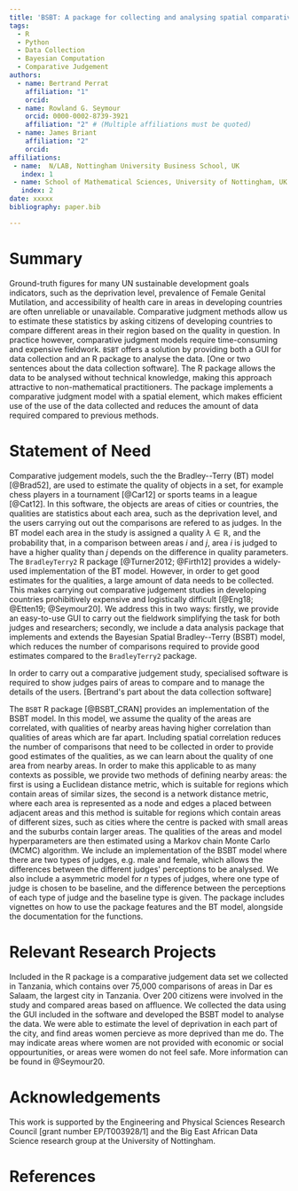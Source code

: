 ```yaml
---
title: 'BSBT: A package for collecting and analysing spatial comparative judgement data'
tags:
  - R
  - Python
  - Data Collection
  - Bayesian Computation
  - Comparative Judgement
authors:
  - name: Bertrand Perrat
    affiliation: "1"
    orcid: 
  - name: Rowland G. Seymour
    orcid: 0000-0002-8739-3921
    affiliation: "2" # (Multiple affiliations must be quoted)
  - name: James Briant
    affiliation: "2"
    orcid: 
affiliations:
 - name:  N/LAB, Nottingham University Business School, UK
   index: 1
 - name: School of Mathematical Sciences, University of Nottingham, UK
   index: 2
date: xxxxx
bibliography: paper.bib

---
```


# Summary
Ground-truth figures for many UN sustainable development goals indicators, such as the deprivation level, prevalence of Female Genital Mutilation, and accessibility of health care in areas in developing countries are often unreliable or unavailable.  Comparative judgment methods allow us to estimate these statistics by asking citizens of developing countries to compare different areas in their region based on the quality in question. In practice however, comparative judgment models require time-consuming and expensive fieldwork. `BSBT` offers a solution by providing both a GUI for data collection and an R package to analyse the data. [One or two sentences about the data collection software]. The R package allows the data to be analysed without technical knowledge, making this approach attractive to non-mathematical practitioners. The package implements a comparative judgment model with a spatial element, which makes efficient use of the use of the data collected and reduces the amount of data required compared to previous methods. 

# Statement of Need
Comparative judgement models, such the the Bradley--Terry (BT) model [@Brad52], are used to estimate the quality of objects in a set, for example chess players in a tournament [@Car12] or sports teams in a league [@Cat12]. In this software, the objects are areas of cities or countries, the qualities are statistics about each area, such as the deprivation level, and the users carrying out out the comparisons are refered to as judges. In the BT model each area in the study is assigned a quality $\lambda \in \mathbb{R}$, and the probability that, in a comparison between areas $i$ and $j$, area $i$ is judged to have a higher quality than $j$ depends on the difference in quality parameters. The `BradleyTerry2` R package [@Turner2012; @Firth12] provides a widely-used implementation of the BT model. However, in order to get good estimates for the qualities, a large amount of data needs to be collected. This makes carrying out comparative judgement studies in developing countries prohibitively expensive and logistically difficult [@Eng18; @Etten19; @Seymour20]. We address this in two ways: firstly, we provide an easy-to-use GUI to carry out the fieldwork simplifying the task for both judges and researchers; secondly, we include a data analysis package that implements and extends the Bayesian Spatial Bradley--Terry (BSBT) model, which reduces the number of comparisons required to provide good estimates compared to the `BradleyTerry2` package. 

In order to carry out a comparative judgement study, specialised software is required to show judges pairs of areas to compare and to manage the details of the users. [Bertrand's part about the data collection software]

The `BSBT` R package [@BSBT_CRAN] provides an implementation of the BSBT model. In this model, we assume the quality of the areas are correlated, with qualities of nearby areas having higher correlation than qualities of areas which are far apart. Including spatial correlation reduces the number of comparisons that need to be collected in order to provide good estimates of the qualities, as we can learn about the quality of one area from nearby areas. In order to make this applicable to as many contexts as possible, we provide two methods of defining nearby areas: the first is using a Euclidean distance metric, which is suitable for regions which contain areas of similar sizes, the second is a network distance metric, where each area is represented as a node and edges a placed between adjacent areas and this method is suitable for regions which contain areas of different sizes, such as cities where the centre is packed with small areas and the suburbs contain larger areas. The qualities of the areas and model hyperparameters are then estimated using a Markov chain Monte Carlo (MCMC) algorithm. We include an implementation of the BSBT model where there are two types of judges, e.g. male and female, which allows the differences between the different judges' perceptions to be analysed. We also include a asymmetric model for $n$ types of judges, where one type of judge is chosen to be baseline, and the difference between the perceptions of each type of judge and the baseline type is given. The package includes vignettes on how to use the package features and the BT model, alongside the documentation for the functions. 

# Relevant Research Projects
Included in the R package is a comparative judgement data set we collected in Tanzania, which contains over 75,000 comparisons of areas in Dar es Salaam, the largest city in Tanzania. Over 200 citizens were involved in the study and compared areas based on affluence. We collected the data using the GUI included in the software and developed the BSBT model to analyse the data. We were able to estimate the level of deprivation in each part of the city, and find areas women percieve as more deprived than me do. The may indicate areas where women are not provided with economic or social oppourtunities, or areas were women do not feel safe.  More information can be found in @Seymour20.


# Acknowledgements

This work is supported by the Engineering and Physical Sciences Research Council [grant number EP/T003928/1] and the Big East African Data Science research group at the University of Nottingham.

# References
